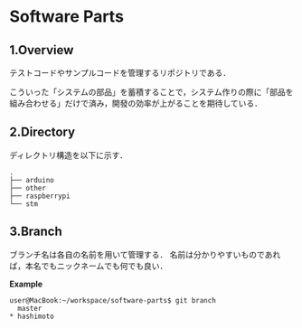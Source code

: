 # Software Parts

## 1.Overview
テストコードやサンプルコードを管理するリポジトリである．

こういった「システムの部品」を蓄積することで，システム作りの際に「部品を組み合わせる」だけで済み，開發の効率が上がることを期待している．

## 2.Directory 

ディレクトリ構造を以下に示す．
```
.
├── arduino
├── other
├── raspberrypi
└── stm
```

## 3.Branch
ブランチ名は各自の名前を用いて管理する．
名前は分かりやすいものであれば，本名でもニックネームでも何でも良い．

**Example**

```
user@MacBook:~/workspace/software-parts$ git branch
  master
* hashimoto
```